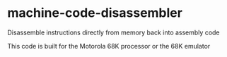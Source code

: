 # machine-code-disassembler
Disassemble instructions directly from memory back into assembly code

This code is built for the Motorola 68K processor or the 68K emulator
